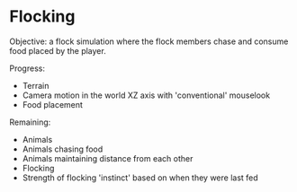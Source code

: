 Flocking
========

Objective: a flock simulation where the flock members chase and consume food placed by the player.

Progress:
 * Terrain
 * Camera motion in the world XZ axis with 'conventional' mouselook
 * Food placement
 
Remaining:
 * Animals
 * Animals chasing food
 * Animals maintaining distance from each other
 * Flocking
 * Strength of flocking 'instinct' based on when they were last fed
 